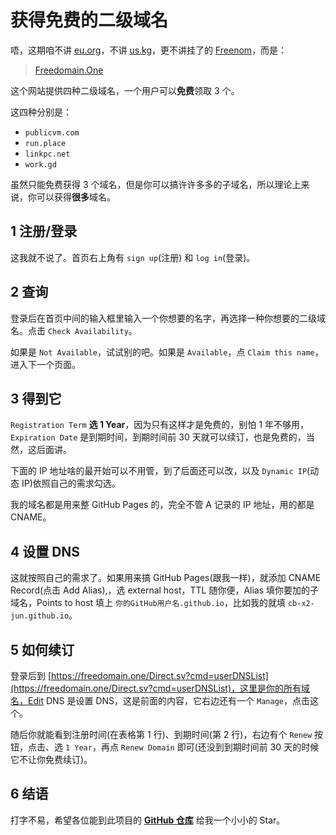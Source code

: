 # 获得免费的二级域名

唔，这期咱不讲 [eu.org](https://nic.eu.org/)，不讲 [us.kg](https://nic.us.kg/)，更不讲挂了的 [Freenom](https://www.freenom.com/)，而是：

> [Freedomain.One](https://freedomain.one/)

这个网站提供四种二级域名，一个用户可以**免费**领取 $3$ 个。

这四种分别是：

- `publicvm.com`
- `run.place`
- `linkpc.net`
- `work.gd`

虽然只能免费获得 $3$ 个域名，但是你可以搞许许多多的子域名，所以理论上来说，你可以获得**很多**域名。

## 1 注册/登录

这我就不说了。首页右上角有 `sign up`(注册) 和 `log in`(登录)。

## 2 查询

登录后在首页中间的输入框里输入一个你想要的名字，再选择一种你想要的二级域名。点击 `Check Availability`。

如果是 `Not Available`，试试别的吧。如果是 `Available`，点 `Claim this name`，进入下一个页面。

## 3 得到它

`Registration Term` **选 1 Year**，因为只有这样才是免费的，别怕 $1$ 年不够用，`Expiration Date` 是到期时间，到期时间前 $30$ 天就可以续订，也是免费的，当然，这后面讲。

下面的 IP 地址啥的最开始可以不用管，到了后面还可以改，以及 `Dynamic IP`(动态 IP)依照自己的需求勾选。

我的域名都是用来整 GitHub Pages 的，完全不管 A 记录的 IP 地址，用的都是 CNAME。

## 4 设置 DNS

这就按照自己的需求了。如果用来搞 GitHub Pages(跟我一样)，就添加 CNAME Record(点击 Add Alias),，选 external host，TTL 随你便，Alias 填你要加的子域名，Points to host 填上 `你的GitHub用户名.github.io`，比如我的就填 `cb-x2-jun.github.io`。

## 5 如何续订

登录后到 [https://freedomain.one/Direct.sv?cmd=userDNSList](https://freedomain.one/Direct.sv?cmd=userDNSList)，这里是你的所有域名，Edit DNS 是设置 DNS，这是前面的内容，它右边还有一个 `Manage`，点击这个。

随后你就能看到注册时间(在表格第 $1$ 行)、到期时间(第 $2$ 行)，右边有个 `Renew` 按钮，点击、选 `1 Year`，再点 `Renew Domain` 即可(还没到到期时间前 $30$ 天的时候它不让你免费续订)。

## 6 结语

打字不易，希望各位能到此项目的 **[GitHub 仓库](https://github.com/CB-X2-Jun/CB-X2-Jun.github.io)** 给我一个小小的 Star。
